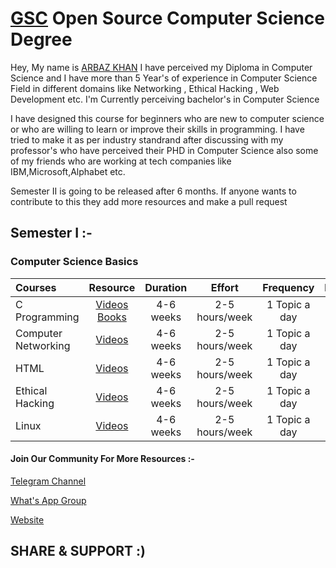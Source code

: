 # [GSC](https://www.youtube.com/channel/UCGYWLvjmBouSwjJIzeNDuzw/) Open Source Computer Science Degree

Hey,
 My name is [ARBAZ KHAN](https://arbazkhan4712.github.io/Contact.html) I have perceived my Diploma in Computer Science and I have more than 5 Year's of experience in Computer Science Field in different domains like Networking , Ethical Hacking , Web Development etc. I'm Currently perceiving bachelor's in Computer Science
 
  I have designed this course for beginners who are new to computer science or who are willing to learn or improve their skills in programming. I have tried to make it as per industry standrand after discussing with my professor's who have perceived their PHD in Computer Science also some of my friends who are working at tech companies like IBM,Microsoft,Alphabet etc.

Semester II is going to be released after 6 months. If anyone wants to contribute to this they add more resources and make a pull request


## Semester I :-

### Computer Science Basics

Courses | Resource | Duration | Effort | Frequency | Prerequisites
:-- | :--: | :--: | :--: | :--: | :--:
C Programming | [Videos](https://www.youtube.com/watch?v=KJgsSFOSQv0) [Books]()| 4-6 weeks | 2-5 hours/week | 1 Topic a day | none
Computer Networking| [Videos](https://www.youtube.com/watch?v=cNwEVYkx2Kk&list=PLDQaRcbiSnqF5U8ffMgZzS7fq1rHUI3Q8) | 4-6 weeks | 2-5 hours/week | 1 Topic a day  | none
HTML | [Videos](https://www.youtube.com/watch?v=pQN-pnXPaVg) | 4-6 weeks | 2-5 hours/week | 1 Topic a day  | none
Ethical Hacking | [Videos](https://www.youtube.com/watch?v=dz7Ntp7KQGA&t=72s) | 4-6 weeks | 2-5 hours/week | 1 Topic a day  | none
Linux | [Videos](https://www.youtube.com/watch?v=v_1zB2WNN14) | 4-6 weeks | 2-5 hours/week | 1 Topic a day  | none


#### Join Our Community For More Resources :- 

[Telegram Channel](https://t.me/joinchat/AAAAAEVqSOwkfrxUWytwXw)

[What's App Group](https://chat.whatsapp.com/Be7CtsGC5ofAvS4IZbJ36z)

[Website](https://arbazkhan4712.github.io/)

## SHARE & SUPPORT :)
